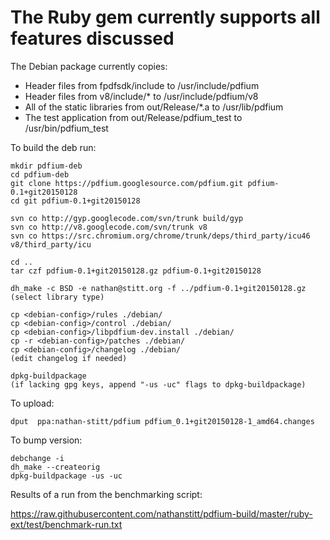 # The Ruby gem currently supports all features discussed

The Debian package currently copies:

  * Header files from fpdfsdk/include to /usr/include/pdfium
  * Header files from v8/include/* to /usr/include/pdfium/v8
  * All of the static libraries from out/Release/*.a  to /usr/lib/pdfium
  * The test application from out/Release/pdfium_test to /usr/bin/pdfium_test

To build the deb run:

    mkdir pdfium-deb
    cd pdfium-deb
    git clone https://pdfium.googlesource.com/pdfium.git pdfium-0.1+git20150128
    cd git pdfium-0.1+git20150128

    svn co http://gyp.googlecode.com/svn/trunk build/gyp
    svn co http://v8.googlecode.com/svn/trunk v8
    svn co https://src.chromium.org/chrome/trunk/deps/third_party/icu46 v8/third_party/icu

    cd ..
    tar czf pdfium-0.1+git20150128.gz pdfium-0.1+git20150128

    dh_make -c BSD -e nathan@stitt.org -f ../pdfium-0.1+git20150128.gz
    (select library type)

    cp <debian-config>/rules ./debian/
    cp <debian-config>/control ./debian/
    cp <debian-config>/libpdfium-dev.install ./debian/
    cp -r <debian-config>/patches ./debian/
    cp <debian-config>/changelog ./debian/
    (edit changelog if needed)

    dpkg-buildpackage
    (if lacking gpg keys, append "-us -uc" flags to dpkg-buildpackage)

To upload:

    dput  ppa:nathan-stitt/pdfium pdfium_0.1+git20150128-1_amd64.changes

To bump version:

    debchange -i
    dh_make --createorig
    dpkg-buildpackage -us -uc


Results of a run from the benchmarking script:

https://raw.githubusercontent.com/nathanstitt/pdfium-build/master/ruby-ext/test/benchmark-run.txt
